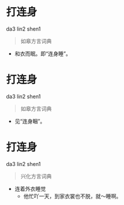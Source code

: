 # 打连身
da3 lin2 shen1
> 如皋方言词典
- 和衣而眠。即“连身睡”。

# 打连身
da3 lin2 shen1
> 如皋方言词典
- 见“连身睏”。

# 打连身
da3 lin2 shen1
> 兴化方言词典
- 连着外衣睡觉
  - 他忙吖一天，到家衣裳也不脱，就～睡啊。
